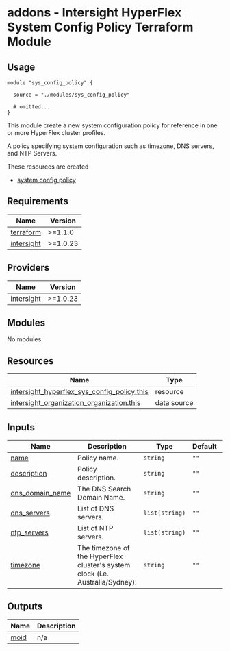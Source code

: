 # addons - Intersight HyperFlex System Config Policy Terraform Module

## Usage

```hcl
module "sys_config_policy" {

  source = "./modules/sys_config_policy"

  # omitted...
}
```

This module create a new system configuration policy for reference in one or more HyperFlex cluster profiles.

A policy specifying system configuration such as timezone, DNS servers, and NTP Servers.

These resources are created
* [system config policy](https://registry.terraform.io/providers/CiscoDevNet/intersight/latest/docs/resources/hyperflex_sys_config_policy)

<!-- BEGINNING OF PRE-COMMIT-TERRAFORM DOCS HOOK -->
## Requirements

| Name | Version |
|------|---------|
| <a name="requirement_terraform"></a> [terraform](#requirement\_terraform) | >=1.1.0 |
| <a name="requirement_intersight"></a> [intersight](#requirement\_intersight) | >=1.0.23 |

## Providers

| Name | Version |
|------|---------|
| <a name="provider_intersight"></a> [intersight](#provider\_intersight) | >=1.0.23 |

## Modules

No modules.

## Resources

| Name | Type |
|------|------|
| [intersight_hyperflex_sys_config_policy.this](https://registry.terraform.io/providers/CiscoDevNet/intersight/latest/docs/resources/hyperflex_sys_config_policy) | resource |
| [intersight_organization_organization.this](https://registry.terraform.io/providers/CiscoDevNet/intersight/latest/docs/data-sources/organization_organization) | data source |

## Inputs

| Name | Description | Type | Default | Required |
|------|-------------|------|---------|:--------:|
| <a name="input_name"></a> [name](#input\_name) | Policy name. | `string` | `""` | yes |
| <a name="input_description"></a> [description](#input\_description) | Policy description. | `string` | `""` | no |
| <a name="input_dns_domain_name"></a> [dns\_domain\_name](#input\_dns\_domain\_name) | The DNS Search Domain Name. | `string` | `""` | yes |
| <a name="input_dns_servers"></a> [dns\_servers](#input\_dns\_servers) | List of DNS servers. | `list(string)` | `""` | yes |
| <a name="input_ntp_servers"></a> [ntp\_servers](#input\_ntp\_servers) | List of NTP servers. | `list(string)` | `""` | yes |
| <a name="input_timezone"></a> [timezone](#input\_timezone) | The timezone of the HyperFlex cluster's system clock (i.e. Australia/Sydney). | `string` | `""` | yes |

## Outputs

| Name | Description |
|------|-------------|
| <a name="output_moid"></a> [moid](#output\_moid) | n/a |
<!-- END OF PRE-COMMIT-TERRAFORM DOCS HOOK -->
